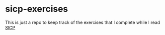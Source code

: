 # sicp-exercises

This is just a repo to keep track of the exercises that I complete while I read [SICP](https://mitpress.mit.edu/sites/default/files/sicp/full-text/book/book.html)
